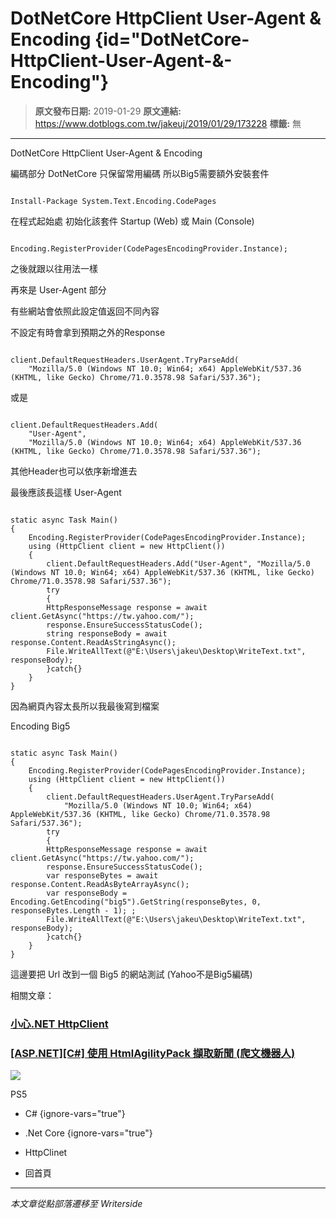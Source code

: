 # DotNetCore HttpClient User-Agent &amp; Encoding {id="DotNetCore-HttpClient-User-Agent-&amp;-Encoding"}

> **原文發布日期:** 2019-01-29
> **原文連結:** https://www.dotblogs.com.tw/jakeuj/2019/01/29/173228
> **標籤:** 無

---

DotNetCore HttpClient User-Agent & Encoding

編碼部分 DotNetCore 只保留常用編碼 所以Big5需要額外安裝套件

```

Install-Package System.Text.Encoding.CodePages
```

在程式起始處 初始化該套件 Startup (Web) 或 Main (Console)

```

Encoding.RegisterProvider(CodePagesEncodingProvider.Instance);
```

之後就跟以往用法一樣

再來是 User-Agent 部分

有些網站會依照此設定值返回不同內容

不設定有時會拿到預期之外的Response

```

client.DefaultRequestHeaders.UserAgent.TryParseAdd(
    "Mozilla/5.0 (Windows NT 10.0; Win64; x64) AppleWebKit/537.36 (KHTML, like Gecko) Chrome/71.0.3578.98 Safari/537.36");
```

或是

```

client.DefaultRequestHeaders.Add(
    "User-Agent",
    "Mozilla/5.0 (Windows NT 10.0; Win64; x64) AppleWebKit/537.36 (KHTML, like Gecko) Chrome/71.0.3578.98 Safari/537.36");
```

其他Header也可以依序新增進去

最後應該長這樣 User-Agent

```

static async Task Main()
{
    Encoding.RegisterProvider(CodePagesEncodingProvider.Instance);
    using (HttpClient client = new HttpClient())
    {
        client.DefaultRequestHeaders.Add("User-Agent", "Mozilla/5.0 (Windows NT 10.0; Win64; x64) AppleWebKit/537.36 (KHTML, like Gecko) Chrome/71.0.3578.98 Safari/537.36");
        try
        {
        HttpResponseMessage response = await client.GetAsync("https://tw.yahoo.com/");
        response.EnsureSuccessStatusCode();
        string responseBody = await response.Content.ReadAsStringAsync();
        File.WriteAllText(@"E:\Users\jakeu\Desktop\WriteText.txt", responseBody);
        }catch{}
    }
}
```

因為網頁內容太長所以我最後寫到檔案

Encoding Big5

```

static async Task Main()
{
    Encoding.RegisterProvider(CodePagesEncodingProvider.Instance);
    using (HttpClient client = new HttpClient())
    {
        client.DefaultRequestHeaders.UserAgent.TryParseAdd(
            "Mozilla/5.0 (Windows NT 10.0; Win64; x64) AppleWebKit/537.36 (KHTML, like Gecko) Chrome/71.0.3578.98 Safari/537.36");
        try
        {
        HttpResponseMessage response = await client.GetAsync("https://tw.yahoo.com/");
        response.EnsureSuccessStatusCode();
        var responseBytes = await response.Content.ReadAsByteArrayAsync();
        var responseBody = Encoding.GetEncoding("big5").GetString(responseBytes, 0, responseBytes.Length - 1); ;
        File.WriteAllText(@"E:\Users\jakeu\Desktop\WriteText.txt", responseBody);
        }catch{}
    }
}
```

這邊要把 Url 改到一個 Big5 的網站測試 (Yahoo不是Big5編碼)

相關文章：

### [小心.NET HttpClient](https://dotblogs.com.tw/jakeuj/2019/01/25/httpclient)

### [[ASP.NET][C#] 使用 HtmlAgilityPack 擷取新聞 (爬文機器人)](https://dotblogs.com.tw/jakeuj/2016/06/14/htmlagilitypack)

![](https://card.psnprofiles.com/1/jakeuj.png)

PS5

* C#
{ignore-vars="true"}
* .Net Core
{ignore-vars="true"}
* HttpClinet

* 回首頁

---

*本文章從點部落遷移至 Writerside*

